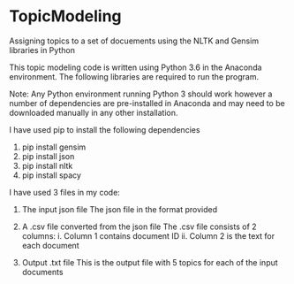 # TopicModeling
Assigning topics to a set of docuements using the NLTK and Gensim libraries in Python

This topic modeling code is written using Python 3.6 in the Anaconda environment. The following libraries are required to run the program.


Note: Any Python environment running Python 3 should work however a number of dependencies are pre-installed in Anaconda and may need to be downloaded manually in any other installation.


I have used pip to install the following dependencies

1. pip install gensim
2. pip install json
3. pip install nltk
4. pip install spacy


I have used 3 files in my code:

1. The input json file 
The json file in the format provided

2. A .csv file converted from the json file
The .csv file consists of 2 columns:
	i. Column 1 contains document ID
	ii. Column 2 is the text for each document
 
3. Output .txt file
This is the output file with 5 topics for each of the input documents
